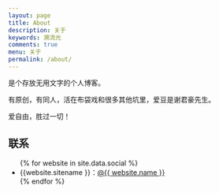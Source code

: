 ```yaml
---
layout: page
title: About
description: 关于
keywords: 溯流光
comments: true
menu: 关于
permalink: /about/
---
```


是个存放无用文字的个人博客。

有原创，有同人，活在布袋戏和很多其他坑里，爱豆是谢君豪先生。

爱自由，胜过一切！

## 联系

<ul>
{% for website in site.data.social %}
<li>{{website.sitename }}：<a href="{{ website.url }}" target="_blank">@{{ website.name }}</a></li>
{% endfor %}
</ul>



